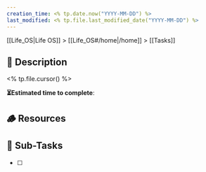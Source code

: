 ```yaml
---
creation_time: <% tp.date.now("YYYY-MM-DD") %>
last_modified: <% tp.file.last_modified_date("YYYY-MM-DD") %>
---
```


[[Life_OS|Life OS]] > [[Life_OS#/home|/home]] > [[Tasks]]

## 📄 Description

<% tp.file.cursor() %>

**⏳Estimated time to complete**: 

## 🪵 Resources



## 🔄 Sub-Tasks

- [ ] 

